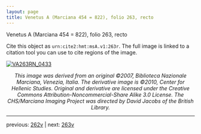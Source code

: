 ```yaml
---
layout: page
title: Venetus A (Marciana 454 = 822), folio 263, recto
---
```


Venetus A (Marciana 454 = 822), folio 263, recto

Cite this object as `urn:cite2:hmt:msA.v1:263r`.  The full image is linked to a citation tool you can use to cite regions of the image.

[![VA263RN_0433](http://www.homermultitext.org/iipsrv?IIIF=/project/homer/pyramidal/deepzoom/hmt/vaimg/2017a/VA263RN_0433.tif/full/800,/0/default.jpg)](http://www.homermultitext.org/ict2/?urn=urn:cite2:hmt:vaimg.2017a:VA263RN_0433) 

<p style="text-align: center; font-style: italic;">This image was derived from an original ©2007, Biblioteca Nazionale Marciana, Venezia, Italia. The derivative image is ©2010, Center for Hellenic Studies. Original and derivative are licensed under the Creative Commons Attribution-Noncommercial-Share Alike 3.0 License. The CHS/Marciana Imaging Project was directed by David Jacobs of the British Library.</p>

---

previous: [262v](../262v/) | next: [263v](../263v/)